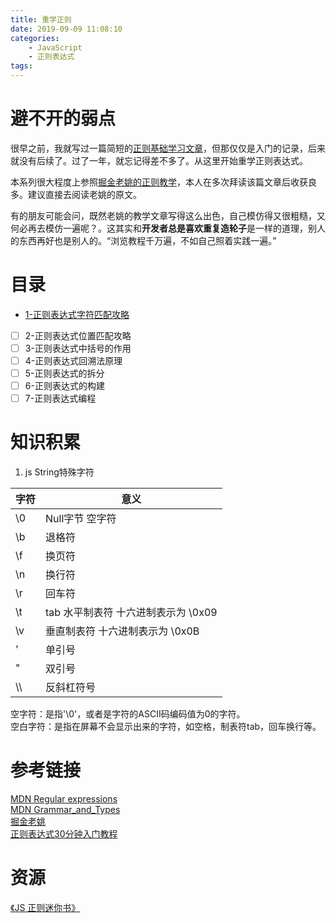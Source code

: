 ```yaml
---
title: 重学正则
date: 2019-09-09 11:08:10
categories: 
    - JavaScript
    - 正则表达式
tags:
---
```



# 避不开的弱点
很早之前，我就写过一篇简短的[正则基础学习文章](https://github.com/strugglexiang/blog/blob/master/%E6%AD%A3%E5%88%99/%E6%AD%A3%E5%88%99%E5%9F%BA%E7%A1%80%E7%9F%A5%E8%AF%86/old_learn.md)，但那仅仅是入门的记录，后来就没有后续了。过了一年，就忘记得差不多了。从这里开始重学正则表达式。
<!-- more -->

本系列很大程度上参照[掘金老姚的正则教学](https://juejin.im/post/5965943ff265da6c30653879)，本人在多次拜读该篇文章后收获良多。建议直接去阅读老姚的原文。

有的朋友可能会问，既然老姚的教学文章写得这么出色，自己模仿得又很粗糙，又何必再去模仿一遍呢？。这其实和**开发者总是喜欢重复造轮子**是一样的道理，别人的东西再好也是别人的。“浏览教程千万遍，不如自己照着实践一遍。”

# 目录
- [1-正则表达式字符匹配攻略](../19-正则表达式字符匹配攻略/)
- [ ] 2-正则表达式位置匹配攻略
- [ ] 3-正则表达式中括号的作用
- [ ] 4-正则表达式回溯法原理
- [ ] 5-正则表达式的拆分
- [ ] 6-正则表达式的构建
- [ ] 7-正则表达式编程

<!-- - [2-正则表达式位置匹配攻略](../20-正则表达式位置匹配攻略)
- [3-正则表达式中括号的作用](../21-正则表达式中括号的作用)
- [4-正则表达式回溯法原理](../22-正则表达式回溯法原理)
- [5-正则表达式的拆分](../23-正则表达式的拆分)
- [6-正则表达式的构建](../24-正则表达式的构建)
- [7-正则表达式编程](../25-正则表达式编程) -->




# 知识积累
1. js String特殊字符    
    
| 字符 | 意义 |
| - | - |
| \0 | Null字节 空字符|
| \b | 退格符 |
| \f | 换页符 |
| \n | 换行符 |
| \r | 回车符 |
| \t | tab 水平制表符 十六进制表示为 \0x09 |
| \v | 垂直制表符 十六进制表示为 \0x0B |
| \' | 单引号 |
| \" | 双引号 |
| \\\\ | 反斜杠符号 |

空字符：是指'\0'，或者是字符的ASCII码编码值为0的字符。  
空白字符：是指在屏幕不会显示出来的字符，如空格，制表符tab，回车换行等。   


# 参考链接
[MDN Regular expressions](https://developer.mozilla.org/zh-CN/docs/Web/JavaScript/Guide/Regular_Expressions)  
[MDN Grammar_and_Types](https://developer.mozilla.org/zh-CN/docs/Web/JavaScript/Guide/Grammar_and_Types)  
[掘金老姚](https://juejin.im/post/5965943ff265da6c30653879)  
[正则表达式30分钟入门教程](http://deerchao.net/tutorials/regex/regex.htm)   

# 资源
[《JS 正则迷你书》](https://github.com/qdlaoyao/js-regex-mini-book)
